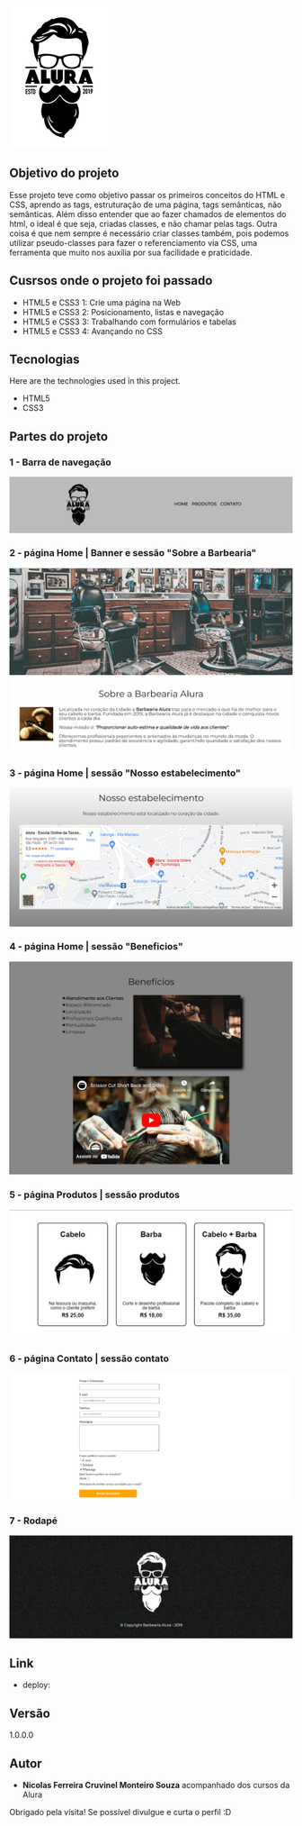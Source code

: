 
![Logo do projeto](https://github.com/NicolasFCruvinel/Trilha_Full_Stack/blob/main/Front-End/1.HTML%20e%20CSS/1.Barbearia%20Alura/logo.png)


## Objetivo do projeto

Esse projeto teve como objetivo passar os primeiros conceitos do HTML e CSS, aprendo as tags, estruturação de uma página, tags semânticas, não semânticas. 
Além disso entender que ao fazer chamados de elementos do html, o ideal é que seja, criadas classes, e não chamar pelas tags. 
Outra coisa é que nem sempre é necessário criar classes também, pois podemos utilizar pseudo-classes para fazer o referenciamento via CSS, uma ferramenta que muito nos auxília por sua facilidade e praticidade.


## Cusrsos onde o projeto foi passado

* HTML5 e CSS3 1: Crie uma página na Web
* HTML5 e CSS3 2: Posicionamento, listas e navegação
* HTML5 e CSS3 3: Trabalhando com formulários e tabelas
* HTML5 e CSS3 4: Avançando no CSS

## Tecnologias

Here are the technologies used in this project.

* HTML5
* CSS3


## Partes do projeto

### 1 - Barra de navegação

![nav](https://github.com/NicolasFCruvinel/Trilha_Full_Stack/blob/main/Front-End/1.HTML%20e%20CSS/1.Barbearia%20Alura/img_README/navegação.png)

### 2 - página Home | Banner e sessão "Sobre a Barbearia"

![sobre](https://github.com/NicolasFCruvinel/Trilha_Full_Stack/blob/main/Front-End/1.HTML%20e%20CSS/1.Barbearia%20Alura/img_README/banner_and_sobre.png)

### 3 - página Home | sessão "Nosso estabelecimento"

![localização](https://github.com/NicolasFCruvinel/Trilha_Full_Stack/blob/main/Front-End/1.HTML%20e%20CSS/1.Barbearia%20Alura/img_README/localização.png)

### 4 - página Home | sessão "Beneficios"

![beneficios](https://github.com/NicolasFCruvinel/Trilha_Full_Stack/blob/main/Front-End/1.HTML%20e%20CSS/1.Barbearia%20Alura/img_README/beneficios.png)

### 5 - página Produtos | sessão produtos

![prdutos](https://github.com/NicolasFCruvinel/Trilha_Full_Stack/blob/main/Front-End/1.HTML%20e%20CSS/1.Barbearia%20Alura/img_README/produtos.png)

### 6 - página Contato | sessão contato

![contato](https://github.com/NicolasFCruvinel/Trilha_Full_Stack/blob/main/Front-End/1.HTML%20e%20CSS/1.Barbearia%20Alura/img_README/contato.png)

### 7 - Rodapé

![footer](https://github.com/NicolasFCruvinel/Trilha_Full_Stack/blob/main/Front-End/1.HTML%20e%20CSS/1.Barbearia%20Alura/img_README/footer.png)


## Link
  - deploy: 


  ## Versão

  1.0.0.0


  ## Autor

  * **Nicolas Ferreira Cruvinel Monteiro Souza** acompanhado dos cursos da Alura 

 Obrigado pela visita! Se possível divulgue e curta o perfil :D
